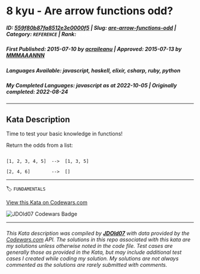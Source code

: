 # 8 kyu - Are arrow functions odd?

##### **ID**: [559f80b87fa8512e3e0000f5](https://www.codewars.com/kata/559f80b87fa8512e3e0000f5) | **Slug**: [are-arrow-functions-odd](https://www.codewars.com/kata/559f80b87fa8512e3e0000f5) | **Category**: `REFERENCE` | **Rank**: <span style="color:white">8 kyu</span>

##### **First Published**: 2015-07-10 ***by*** [acraileanu](https://www.codewars.com/users/acraileanu) | **Approved**: 2015-07-13 ***by*** [MMMAAANNN](https://www.codewars.com/users/MMMAAANNN)

##### **Languages Available**: javascript, haskell, elixir, csharp, ruby, python

##### **My Completed Languages**: javascript ***as at*** 2022-10-05 | **Originally completed**: 2022-08-24

---

## Kata Description


Time to test your basic knowledge in functions! 

Return the odds from a list:



```

[1, 2, 3, 4, 5]  -->  [1, 3, 5]

[2, 4, 6]        -->  []

```

---


🏷 `FUNDAMENTALS`


[View this Kata on Codewars.com](https://www.codewars.com/kata/559f80b87fa8512e3e0000f5)

![](https://www.codewars.com/users/jdold07/badges/large "JDOld07 Codewars Badge")

---

###### *This Kata description was compiled by [**JDOld07**](https://tpstech.dev) with data provided by the [Codewars.com](https://www.codewars.com) API.  The solutions in this repo associated with this kata are my solutions unless otherwise noted in the code file.  Test cases are generally those as provided in the Kata, but may include additional test cases I created while coding my solution.  My solutions are not always commented as the solutions are rarely submitted with comments.*

